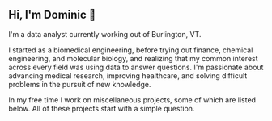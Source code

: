 ## Hi, I'm Dominic 👋
I'm a data analyst currently working out of Burlington, VT. 

I started as a biomedical engineering, before trying out finance, chemical engineering, and molecular biology, and realizing that my common interest across every field was using data to answer questions. I'm passionate about advancing medical research, improving healthcare, and solving difficult problems in the pursuit of new knowledge. 

In my free time I work on miscellaneous projects, some of which are listed below. All of these projects start with a simple question.


<!--
**thestroh/thestroh** is a ✨ _special_ ✨ repository because its `README.md` (this file) appears on your GitHub profile.

Here are some ideas to get you started:

- 🔭 I’m currently working on ...
- 🌱 I’m currently learning ...
- 👯 I’m looking to collaborate on ...
- 🤔 I’m looking for help with ...
- 💬 Ask me about ...
- 📫 How to reach me: ...
- 😄 Pronouns: ...
- ⚡ Fun fact: ...
-->
